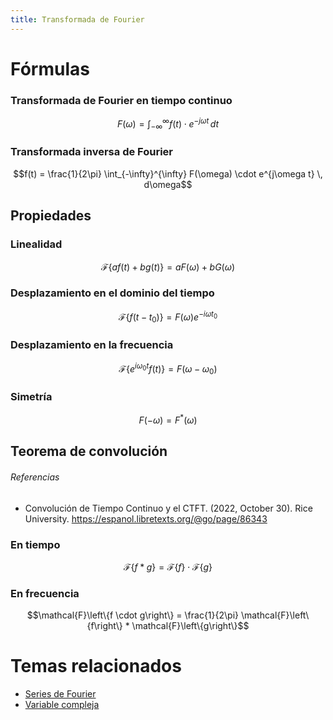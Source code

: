 ```yaml
---
title: Transformada de Fourier
---
```


# Fórmulas

### Transformada de Fourier en tiempo continuo

```math
F(\omega) = \int_{-\infty}^{\infty} f(t) \cdot e^{-j\omega t} \, dt
```

### Transformada inversa de Fourier

```math
f(t) = \frac{1}{2\pi} \int_{-\infty}^{\infty} F(\omega) \cdot e^{j\omega t} \, d\omega
```

## Propiedades

### Linealidad

$$\mathcal{F}\{af(t) + bg(t)\} = aF(\omega) + bG(\omega)$$

### Desplazamiento en el dominio del tiempo

$$\mathcal{F}\{f(t - t_0)\} = F(\omega)e^{-i\omega t_0}$$

### Desplazamiento en la frecuencia

$$\mathcal{F}\{e^{i\omega_0 t}f(t)\} = F(\omega - \omega_0)$$

### Simetría

$$F(-\omega) = F^*(\omega)$$

## Teorema de convolución

###### Referencias

- Convolución de Tiempo Continuo y el CTFT. (2022, October 30). Rice University. https://espanol.libretexts.org/@go/page/86343

### En tiempo

```math
\mathcal{F}\left\{f * g\right\} =  \mathcal{F}\left\{f\right\} \cdot \mathcal{F}\left\{g\right\}
```

### En frecuencia

```math
\mathcal{F}\left\{f \cdot g\right\} = \frac{1}{2\pi} \mathcal{F}\left\{f\right\} * \mathcal{F}\left\{g\right\}
```

# Temas relacionados

- [Series de Fourier](Series%20de%20Fourier.md)
- [Variable compleja](Variable%20compleja.md)
